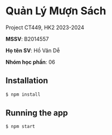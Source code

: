 # Quản Lý Mượn Sách  

Project CT449, HK2 2023-2024

**MSSV**: B2014557

**Họ tên SV**: Hồ Văn Dễ

**Nhóm học phần**: 06

## Installation

```bash
$ npm install
```

## Running the app

```bash
$ npm start
